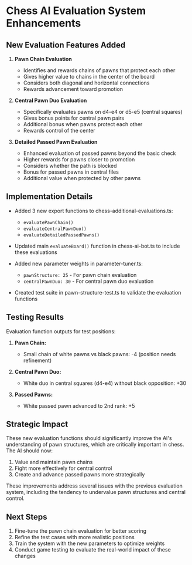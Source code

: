 # Chess AI Evaluation System Enhancements

## New Evaluation Features Added

1. **Pawn Chain Evaluation**

   - Identifies and rewards chains of pawns that protect each other
   - Gives higher value to chains in the center of the board
   - Considers both diagonal and horizontal connections
   - Rewards advancement toward promotion

2. **Central Pawn Duo Evaluation**

   - Specifically evaluates pawns on d4-e4 or d5-e5 (central squares)
   - Gives bonus points for central pawn pairs
   - Additional bonus when pawns protect each other
   - Rewards control of the center

3. **Detailed Passed Pawn Evaluation**
   - Enhanced evaluation of passed pawns beyond the basic check
   - Higher rewards for pawns closer to promotion
   - Considers whether the path is blocked
   - Bonus for passed pawns in central files
   - Additional value when protected by other pawns

## Implementation Details

- Added 3 new export functions to chess-additional-evaluations.ts:

  - `evaluatePawnChain()`
  - `evaluateCentralPawnDuo()`
  - `evaluateDetailedPassedPawns()`

- Updated main `evaluateBoard()` function in chess-ai-bot.ts to include these evaluations

- Added new parameter weights in parameter-tuner.ts:

  - `pawnStructure: 25` - For pawn chain evaluation
  - `centralPawnDuo: 30` - For central pawn duo evaluation

- Created test suite in pawn-structure-test.ts to validate the evaluation functions

## Testing Results

Evaluation function outputs for test positions:

1. **Pawn Chain:**

   - Small chain of white pawns vs black pawns: -4 (position needs refinement)

2. **Central Pawn Duo:**

   - White duo in central squares (d4-e4) without black opposition: +30

3. **Passed Pawns:**
   - White passed pawn advanced to 2nd rank: +5

## Strategic Impact

These new evaluation functions should significantly improve the AI's understanding of pawn structures, which are critically important in chess. The AI should now:

1. Value and maintain pawn chains
2. Fight more effectively for central control
3. Create and advance passed pawns more strategically

These improvements address several issues with the previous evaluation system, including the tendency to undervalue pawn structures and central control.

## Next Steps

1. Fine-tune the pawn chain evaluation for better scoring
2. Refine the test cases with more realistic positions
3. Train the system with the new parameters to optimize weights
4. Conduct game testing to evaluate the real-world impact of these changes
